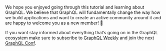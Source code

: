 We hope you enjoyed going through this tutorial and learning about GraphQL. We believe that GraphQL will fundamentally change the way how we build applications and want to create an active community around it and are happy to welcome you as a new member! 🙌

If you want stay informed about everything that’s going on in the GraphQL ecosystem make sure to subscribe to [GraphQL Weekly](https://graphqlweekly.com) and join the next [GraphQL Conf](https://www.graphqlconf.org).
